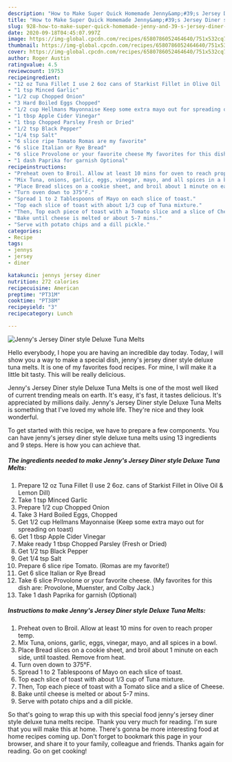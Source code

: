 ```yaml
---
description: "How to Make Super Quick Homemade Jenny&amp;#39;s Jersey Diner style Deluxe Tuna Melts"
title: "How to Make Super Quick Homemade Jenny&amp;#39;s Jersey Diner style Deluxe Tuna Melts"
slug: 928-how-to-make-super-quick-homemade-jenny-and-39-s-jersey-diner-style-deluxe-tuna-melts
date: 2020-09-18T04:45:07.997Z
image: https://img-global.cpcdn.com/recipes/6580786052464640/751x532cq70/jennys-jersey-diner-style-deluxe-tuna-melts-recipe-main-photo.jpg
thumbnail: https://img-global.cpcdn.com/recipes/6580786052464640/751x532cq70/jennys-jersey-diner-style-deluxe-tuna-melts-recipe-main-photo.jpg
cover: https://img-global.cpcdn.com/recipes/6580786052464640/751x532cq70/jennys-jersey-diner-style-deluxe-tuna-melts-recipe-main-photo.jpg
author: Roger Austin
ratingvalue: 4.5
reviewcount: 19753
recipeingredient:
- "12 oz Tuna Fillet I use 2 6oz cans of Starkist Fillet in Olive Oil  Lemon Dill"
- "1 tsp Minced Garlic"
- "1/2 cup Chopped Onion"
- "3 Hard Boiled Eggs Chopped"
- "1/2 cup Hellmans Mayonnaise Keep some extra mayo out for spreading on toast"
- "1 tbsp Apple Cider Vinegar"
- "1 tbsp Chopped Parsley Fresh or Dried"
- "1/2 tsp Black Pepper"
- "1/4 tsp Salt"
- "6 slice ripe Tomato Romas are my favorite"
- "6 slice Italian or Rye Bread"
- "6 slice Provolone or your favorite cheese My favorites for this dish are Provolone Muenster and Colby Jack"
- "1 dash Paprika for garnish Optional"
recipeinstructions:
- "Preheat oven to Broil. Allow at least 10 mins for oven to reach proper temp."
- "Mix Tuna, onions, garlic, eggs, vinegar, mayo, and all spices in a bowl."
- "Place Bread slices on a cookie sheet, and broil about 1 minute on each side, until toasted. Remove from heat."
- "Turn oven down to 375°F."
- "Spread 1 to 2 Tablespoons of Mayo on each slice of toast."
- "Top each slice of toast with about 1/3 cup of Tuna mixture."
- "Then, Top each piece of toast with a Tomato slice and a slice of Cheese."
- "Bake until cheese is melted or about 5-7 mins."
- "Serve with potato chips and a dill pickle."
categories:
- Recipe
tags:
- jennys
- jersey
- diner

katakunci: jennys jersey diner 
nutrition: 272 calories
recipecuisine: American
preptime: "PT31M"
cooktime: "PT38M"
recipeyield: "3"
recipecategory: Lunch

---
```



![Jenny&#39;s Jersey Diner style Deluxe Tuna Melts](https://img-global.cpcdn.com/recipes/6580786052464640/751x532cq70/jennys-jersey-diner-style-deluxe-tuna-melts-recipe-main-photo.jpg)

Hello everybody, I hope you are having an incredible day today. Today, I will show you a way to make a special dish, jenny&#39;s jersey diner style deluxe tuna melts. It is one of my favorites food recipes. For mine, I will make it a little bit tasty. This will be really delicious.



Jenny&#39;s Jersey Diner style Deluxe Tuna Melts is one of the most well liked of current trending meals on earth. It's easy, it's fast, it tastes delicious. It's appreciated by millions daily. Jenny&#39;s Jersey Diner style Deluxe Tuna Melts is something that I've loved my whole life. They're nice and they look wonderful.


To get started with this recipe, we have to prepare a few components. You can have jenny&#39;s jersey diner style deluxe tuna melts using 13 ingredients and 9 steps. Here is how you can achieve that.

<!--inarticleads1-->

##### The ingredients needed to make Jenny&#39;s Jersey Diner style Deluxe Tuna Melts:

1. Prepare 12 oz Tuna Fillet (I use 2 6oz. cans of Starkist Fillet in Olive Oil &amp; Lemon Dill)
1. Take 1 tsp Minced Garlic
1. Prepare 1/2 cup Chopped Onion
1. Take 3 Hard Boiled Eggs, Chopped
1. Get 1/2 cup Hellmans Mayonnaise (Keep some extra mayo out for spreading on toast)
1. Get 1 tbsp Apple Cider Vinegar
1. Make ready 1 tbsp Chopped Parsley (Fresh or Dried)
1. Get 1/2 tsp Black Pepper
1. Get 1/4 tsp Salt
1. Prepare 6 slice ripe Tomato. (Romas are my favorite!)
1. Get 6 slice Italian or Rye Bread
1. Take 6 slice Provolone or your favorite cheese. (My favorites for this dish are: Provolone, Muenster, and Colby Jack.)
1. Take 1 dash Paprika for garnish (Optional)




<!--inarticleads2-->

##### Instructions to make Jenny&#39;s Jersey Diner style Deluxe Tuna Melts:

1. Preheat oven to Broil. Allow at least 10 mins for oven to reach proper temp.
1. Mix Tuna, onions, garlic, eggs, vinegar, mayo, and all spices in a bowl.
1. Place Bread slices on a cookie sheet, and broil about 1 minute on each side, until toasted. Remove from heat.
1. Turn oven down to 375°F.
1. Spread 1 to 2 Tablespoons of Mayo on each slice of toast.
1. Top each slice of toast with about 1/3 cup of Tuna mixture.
1. Then, Top each piece of toast with a Tomato slice and a slice of Cheese.
1. Bake until cheese is melted or about 5-7 mins.
1. Serve with potato chips and a dill pickle.




So that's going to wrap this up with this special food jenny&#39;s jersey diner style deluxe tuna melts recipe. Thank you very much for reading. I'm sure that you will make this at home. There's gonna be more interesting food at home recipes coming up. Don't forget to bookmark this page in your browser, and share it to your family, colleague and friends. Thanks again for reading. Go on get cooking!
